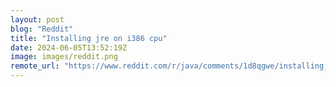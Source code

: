 ```yaml
---
layout: post
blog: "Reddit"
title: "Installing jre on i386 cpu"
date: 2024-06-05T13:52:19Z
image: images/reddit.png
remote_url: "https://www.reddit.com/r/java/comments/1d8qgwe/installing_jre_on_i386_cpu/"
---
```

